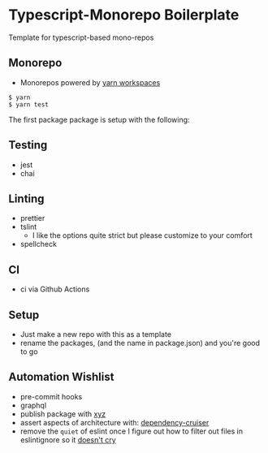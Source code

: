 # Typescript-Monorepo Boilerplate

Template for typescript-based mono-repos

## Monorepo

- Monorepos powered by [yarn workspaces](https://classic.yarnpkg.com/en/docs/workspaces/)

```
$ yarn
$ yarn test
```

The first package package is setup with the following:

## Testing

- jest
- chai

## Linting

- prettier
- tslint
  - I like the options quite strict but please customize to your comfort
- spellcheck

## CI

- ci via Github Actions

## Setup

- Just make a new repo with this as a template
- rename the packages, (and the name in package.json) and you're good to go

## Automation Wishlist

- pre-commit hooks
- graphql
- publish package with [xyz](https://github.com/davidchambers/xyz)
- assert aspects of architecture with: [dependency-cruiser](https://www.npmjs.com/package/dependency-cruiser)
- remove the `quiet` of eslint once I figure out how to filter out files in eslintignore so it [doesn't cry](https://stackoverflow.com/a/59549917/3121906)
